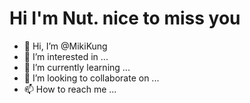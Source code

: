 # Hi I'm Nut. nice to miss you
- 👋 Hi, I’m @MikiKung
- 👀 I’m interested in ...
- 🌱 I’m currently learning ...
- 💞️ I’m looking to collaborate on ...
- 📫 How to reach me ...

<!---
MikiKung/MikiKung is a ✨ special ✨ repository because its `README.md` (this file) appears on your GitHub profile.
You can click the Preview link to take a look at your changes.
--->
